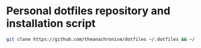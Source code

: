 # Personal dotfiles repository and installation script
```bash
git clone https://github.com/theanachronism/dotfiles ~/.dotfiles && ~/.dotfiles/install.sh
```

